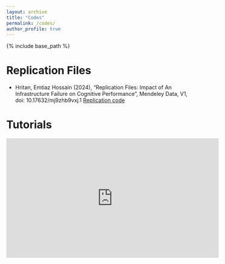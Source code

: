 ```yaml
---
layout: archive
title: "Codes"
permalink: /codes/
author_profile: true
---
```


{% include base_path %}

Replication Files
======
* Hritan, Emtiaz Hossain (2024), “Replication Files: Impact of An Infrastructure Failure on Cognitive Performance”, Mendeley Data, V1, doi: 10.17632/mj9zhb9vxj.1
[Replication code](https://data.mendeley.com/datasets/mj9zhb9vxj/1)

Tutorials
======
<iframe width="560" height="315" src="https://www.youtube.com/watch?v=GSVgggQxRCw&t=1s" frameborder="0" allow="accelerometer; autoplay; clipboard-write; encrypted-media; gyroscope; picture-in-picture" allowfullscreen></iframe>

